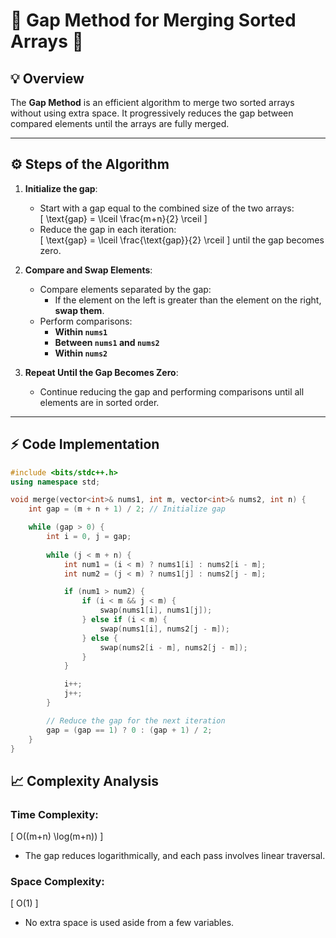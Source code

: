# :rocket: Gap Method for Merging Sorted Arrays :star2:

## :bulb: Overview
The **Gap Method** is an efficient algorithm to merge two sorted arrays without using extra space. It progressively reduces the gap between compared elements until the arrays are fully merged.

---

## :gear: Steps of the Algorithm
1. **Initialize the gap**:
   - Start with a gap equal to the combined size of the two arrays:  
     \[
     \text{gap} = \lceil \frac{m+n}{2} \rceil
     \]
   - Reduce the gap in each iteration:  
     \[
     \text{gap} = \lceil \frac{\text{gap}}{2} \rceil
     \]
     until the gap becomes zero.

2. **Compare and Swap Elements**:
   - Compare elements separated by the gap:
     - If the element on the left is greater than the element on the right, **swap them**.
   - Perform comparisons:
     - **Within `nums1`**  
     - **Between `nums1` and `nums2`**  
     - **Within `nums2`**

3. **Repeat Until the Gap Becomes Zero**:
   - Continue reducing the gap and performing comparisons until all elements are in sorted order.

---

## :zap: Code Implementation
```cpp
#include <bits/stdc++.h>
using namespace std;

void merge(vector<int>& nums1, int m, vector<int>& nums2, int n) {
    int gap = (m + n + 1) / 2; // Initialize gap

    while (gap > 0) {
        int i = 0, j = gap;
        
        while (j < m + n) {
            int num1 = (i < m) ? nums1[i] : nums2[i - m];
            int num2 = (j < m) ? nums1[j] : nums2[j - m];

            if (num1 > num2) {
                if (i < m && j < m) {
                    swap(nums1[i], nums1[j]);
                } else if (i < m) {
                    swap(nums1[i], nums2[j - m]);
                } else {
                    swap(nums2[i - m], nums2[j - m]);
                }
            }

            i++;
            j++;
        }

        // Reduce the gap for the next iteration
        gap = (gap == 1) ? 0 : (gap + 1) / 2;
    }
}
```

## :chart_with_upwards_trend: Complexity Analysis

### Time Complexity:
\[
O((m+n) \log(m+n))
\]  
- The gap reduces logarithmically, and each pass involves linear traversal.

### Space Complexity:
\[
O(1)
\]  
- No extra space is used aside from a few variables.
